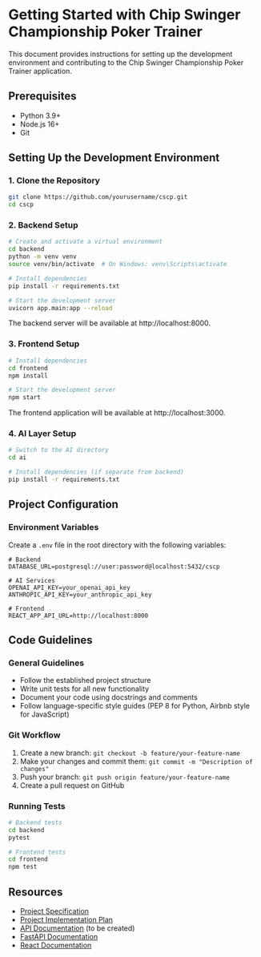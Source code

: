 # Getting Started with Chip Swinger Championship Poker Trainer

This document provides instructions for setting up the development environment and contributing to the Chip Swinger Championship Poker Trainer application.

## Prerequisites

- Python 3.9+
- Node.js 16+
- Git

## Setting Up the Development Environment

### 1. Clone the Repository

```bash
git clone https://github.com/yourusername/cscp.git
cd cscp
```

### 2. Backend Setup

```bash
# Create and activate a virtual environment
cd backend
python -m venv venv
source venv/bin/activate  # On Windows: venv\Scripts\activate

# Install dependencies
pip install -r requirements.txt

# Start the development server
uvicorn app.main:app --reload
```

The backend server will be available at http://localhost:8000.

### 3. Frontend Setup

```bash
# Install dependencies
cd frontend
npm install

# Start the development server
npm start
```

The frontend application will be available at http://localhost:3000.

### 4. AI Layer Setup

```bash
# Switch to the AI directory
cd ai

# Install dependencies (if separate from backend)
pip install -r requirements.txt
```

## Project Configuration

### Environment Variables

Create a `.env` file in the root directory with the following variables:

```
# Backend
DATABASE_URL=postgresql://user:password@localhost:5432/cscp

# AI Services
OPENAI_API_KEY=your_openai_api_key
ANTHROPIC_API_KEY=your_anthropic_api_key

# Frontend
REACT_APP_API_URL=http://localhost:8000
```

## Code Guidelines

### General Guidelines

- Follow the established project structure
- Write unit tests for all new functionality
- Document your code using docstrings and comments
- Follow language-specific style guides (PEP 8 for Python, Airbnb style for JavaScript)

### Git Workflow

1. Create a new branch: `git checkout -b feature/your-feature-name`
2. Make your changes and commit them: `git commit -m "Description of changes"`
3. Push your branch: `git push origin feature/your-feature-name`
4. Create a pull request on GitHub

### Running Tests

```bash
# Backend tests
cd backend
pytest

# Frontend tests
cd frontend
npm test
```

## Resources

- [Project Specification](./SPEC.md)
- [Project Implementation Plan](./PROJECT_PLAN.md)
- [API Documentation](./API.md) (to be created)
- [FastAPI Documentation](https://fastapi.tiangolo.com/)
- [React Documentation](https://reactjs.org/docs/getting-started.html)